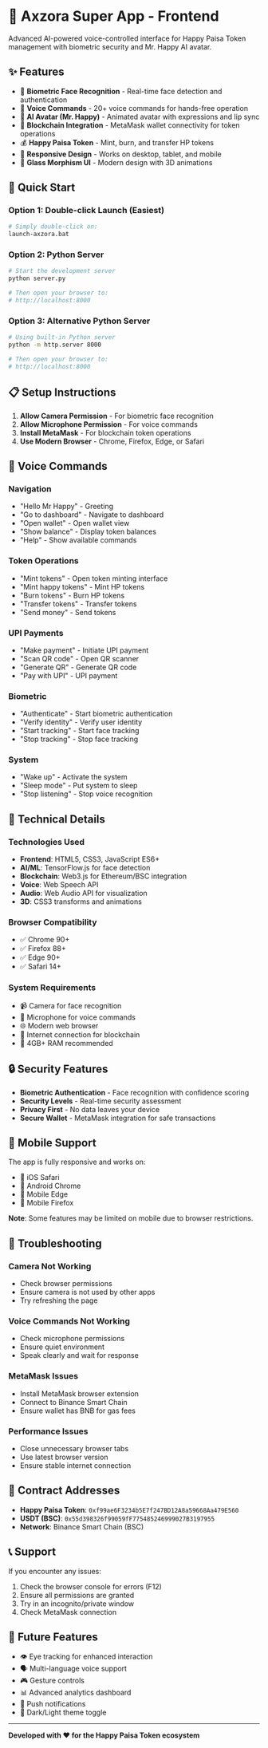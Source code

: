 # 🚀 Axzora Super App - Frontend

Advanced AI-powered voice-controlled interface for Happy Paisa Token management with biometric security and Mr. Happy AI avatar.

## ✨ Features

- 🔐 **Biometric Face Recognition** - Real-time face detection and authentication
- 🎤 **Voice Commands** - 20+ voice commands for hands-free operation
- 🤖 **AI Avatar (Mr. Happy)** - Animated avatar with expressions and lip sync
- 🔗 **Blockchain Integration** - MetaMask wallet connectivity for token operations
- 💰 **Happy Paisa Token** - Mint, burn, and transfer HP tokens
- 📱 **Responsive Design** - Works on desktop, tablet, and mobile
- 🎨 **Glass Morphism UI** - Modern design with 3D animations

## 🚀 Quick Start

### Option 1: Double-click Launch (Easiest)
```bash
# Simply double-click on:
launch-axzora.bat
```

### Option 2: Python Server
```bash
# Start the development server
python server.py

# Then open your browser to:
# http://localhost:8000
```

### Option 3: Alternative Python Server
```bash
# Using built-in Python server
python -m http.server 8000

# Then open your browser to:
# http://localhost:8000
```

## 📋 Setup Instructions

1. **Allow Camera Permission** - For biometric face recognition
2. **Allow Microphone Permission** - For voice commands
3. **Install MetaMask** - For blockchain token operations
4. **Use Modern Browser** - Chrome, Firefox, Edge, or Safari

## 🎤 Voice Commands

### Navigation
- "Hello Mr Happy" - Greeting
- "Go to dashboard" - Navigate to dashboard
- "Open wallet" - Open wallet view
- "Show balance" - Display token balances
- "Help" - Show available commands

### Token Operations
- "Mint tokens" - Open token minting interface
- "Mint happy tokens" - Mint HP tokens
- "Burn tokens" - Burn HP tokens
- "Transfer tokens" - Transfer tokens
- "Send money" - Send tokens

### UPI Payments
- "Make payment" - Initiate UPI payment
- "Scan QR code" - Open QR scanner
- "Generate QR" - Generate QR code
- "Pay with UPI" - UPI payment

### Biometric
- "Authenticate" - Start biometric authentication
- "Verify identity" - Verify user identity
- "Start tracking" - Start face tracking
- "Stop tracking" - Stop face tracking

### System
- "Wake up" - Activate the system
- "Sleep mode" - Put system to sleep
- "Stop listening" - Stop voice recognition

## 🔧 Technical Details

### Technologies Used
- **Frontend**: HTML5, CSS3, JavaScript ES6+
- **AI/ML**: TensorFlow.js for face detection
- **Blockchain**: Web3.js for Ethereum/BSC integration
- **Voice**: Web Speech API
- **Audio**: Web Audio API for visualization
- **3D**: CSS3 transforms and animations

### Browser Compatibility
- ✅ Chrome 90+
- ✅ Firefox 88+
- ✅ Edge 90+
- ✅ Safari 14+

### System Requirements
- 📹 Camera for face recognition
- 🎤 Microphone for voice commands
- 🌐 Modern web browser
- 🔗 Internet connection for blockchain
- 💾 4GB+ RAM recommended

## 🔒 Security Features

- **Biometric Authentication** - Face recognition with confidence scoring
- **Security Levels** - Real-time security assessment
- **Privacy First** - No data leaves your device
- **Secure Wallet** - MetaMask integration for safe transactions

## 📱 Mobile Support

The app is fully responsive and works on:
- 📱 iOS Safari
- 📱 Android Chrome
- 📱 Mobile Edge
- 📱 Mobile Firefox

**Note**: Some features may be limited on mobile due to browser restrictions.

## 🐛 Troubleshooting

### Camera Not Working
- Check browser permissions
- Ensure camera is not used by other apps
- Try refreshing the page

### Voice Commands Not Working
- Check microphone permissions
- Ensure quiet environment
- Speak clearly and wait for response

### MetaMask Issues
- Install MetaMask browser extension
- Connect to Binance Smart Chain
- Ensure wallet has BNB for gas fees

### Performance Issues
- Close unnecessary browser tabs
- Use latest browser version
- Ensure stable internet connection

## 🔗 Contract Addresses

- **Happy Paisa Token**: `0xf99ae6F3234b5E7f247BD12A8a59668Aa479E560`
- **USDT (BSC)**: `0x55d398326f99059fF775485246999027B3197955`
- **Network**: Binance Smart Chain (BSC)

## 📞 Support

If you encounter any issues:
1. Check the browser console for errors (F12)
2. Ensure all permissions are granted
3. Try in an incognito/private window
4. Check MetaMask connection

## 🌟 Future Features

- 👁️ Eye tracking for enhanced interaction
- 🗣️ Multi-language voice support
- 🎮 Gesture controls
- 📊 Advanced analytics dashboard
- 🔔 Push notifications
- 🌙 Dark/Light theme toggle

---

**Developed with ❤️ for the Happy Paisa Token ecosystem**